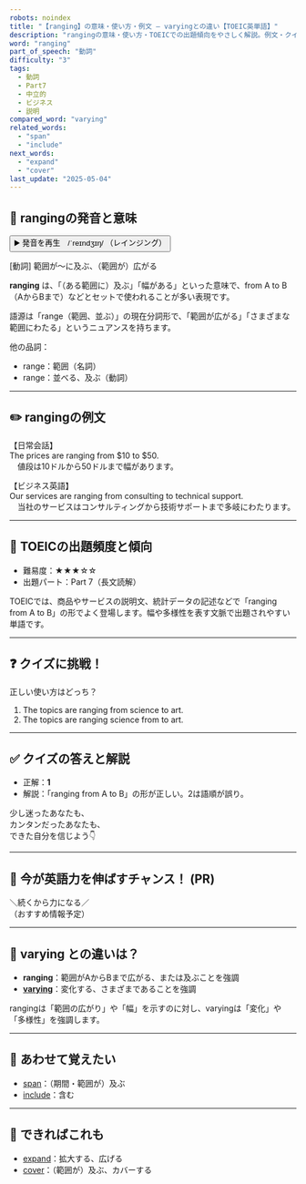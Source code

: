 ```yaml
---
robots: noindex
title: "【ranging】の意味・使い方・例文 ― varyingとの違い【TOEIC英単語】"
description: "rangingの意味・使い方・TOEICでの出題傾向をやさしく解説。例文・クイズ付きでvaryingとの違いもわかりやすく学べます。"
word: "ranging"
part_of_speech: "動詞"
difficulty: "3"
tags:
  - 動詞
  - Part7
  - 中立的
  - ビジネス
  - 説明
compared_word: "varying"
related_words:
  - "span"
  - "include"
next_words:
  - "expand"
  - "cover"
last_update: "2025-05-04"
---
```


## 🔰 rangingの発音と意味

<button class="play-audio" onclick="playTTS('ranging')">
  <span class="play-audio-main">
    ▶️ 発音を再生　/ˈreɪndʒɪŋ/
  </span>
  <span class="play-audio-sub">
    （レインジング）
  </span>
</button>

[動詞] 範囲が～に及ぶ、（範囲が）広がる

**ranging** は、「（ある範囲に）及ぶ」「幅がある」といった意味で、from A to B（AからBまで）などとセットで使われることが多い表現です。

語源は「range（範囲、並ぶ）」の現在分詞形で、「範囲が広がる」「さまざまな範囲にわたる」というニュアンスを持ちます。

他の品詞：  
- range：範囲（名詞）
- range：並べる、及ぶ（動詞）

---

## ✏️ rangingの例文

【日常会話】  
The prices are ranging from $10 to $50.  
　値段は10ドルから50ドルまで幅があります。

【ビジネス英語】  
Our services are ranging from consulting to technical support.  
　当社のサービスはコンサルティングから技術サポートまで多岐にわたります。

---

## 🎯 TOEICの出題頻度と傾向

- 難易度：★★★☆☆
- 出題パート：Part 7（長文読解）

TOEICでは、商品やサービスの説明文、統計データの記述などで「ranging from A to B」の形でよく登場します。幅や多様性を表す文脈で出題されやすい単語です。

---

## ❓ クイズに挑戦！

正しい使い方はどっち？

1. The topics are ranging from science to art.  
2. The topics are ranging science from to art.

---

## ✅ クイズの答えと解説

- 正解：**1**
- 解説：「ranging from A to B」の形が正しい。2は語順が誤り。

少し迷ったあなたも、  
カンタンだったあなたも、  
できた自分を信じよう👇️

---

## 🚀 今が英語力を伸ばすチャンス！ (PR)

<div class="info-center">
＼続くから力になる／<br>  
（おすすめ情報予定）
</div>

---

## 🤔  varying との違いは？

- **ranging**：範囲がAからBまで広がる、または及ぶことを強調
- **[varying](/word/varying)**：変化する、さまざまであることを強調

rangingは「範囲の広がり」や「幅」を示すのに対し、varyingは「変化」や「多様性」を強調します。

---

## 🧩 あわせて覚えたい

- [span](/word/span)：（期間・範囲が）及ぶ
- [include](/word/include)：含む

---

## 📖 できればこれも

- [expand](/word/expand)：拡大する、広げる
- [cover](/word/cover)：（範囲が）及ぶ、カバーする

<!-- cvid: aid49_bid33 -->
